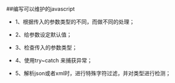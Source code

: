 ##编写可以维护的javascript

* 1、根据传入的参数类型的不同，而做不同的处理；

* 2、给参数设定默认值；

* 3、检查传入的参数类型；

* 4、使用try~catch 来捕获异常；

* 5、解析json或者xml时，进行特殊字符过滤，并对类型进行检测；

